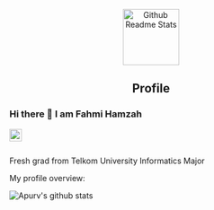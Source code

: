 <p align="center">
 <img width="100px" src="https://res.cloudinary.com/anuraghazra/image/upload/v1594908242/logo_ccswme.svg" align="center" alt="Github Readme Stats" />
 <h2 align="center">Profile</h2>
</p>

### Hi there 👋 I am Fahmi Hamzah

<a href="https://www.linkedin.com/in/fahmihamzaah/">
  <img align="left" alt="Apurv's LinkdeIN" width="22px" src="https://cdn.jsdelivr.net/npm/simple-icons@v3/icons/linkedin.svg" />
</a>
<br />
<br />

<div>
 <p>

Fresh grad from Telkom University Informatics Major
   

<div><p>My profile overview: </p></div>

![Apurv's github stats](https://github-readme-stats.vercel.app/api?username=fahmihamzah84&show_icons=true)
<br />
<br />
<br />
